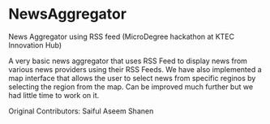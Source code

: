 # NewsAggregator
News Aggregator using RSS feed (MicroDegree hackathon at KTEC Innovation Hub)

A very basic news aggregator that uses RSS Feed to display news from various news providers using their RSS Feeds. We have also implemented a map interface that allows the user to select news from specific reginos by selecting the region from the map.
Can be improved much further but we had little time to work on it.


Original Contributors:
Saiful Aseem 
Shanen

